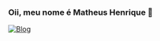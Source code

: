 ### Oii, meu nome é Matheus Henrique 👋

[![Blog](https://img.shields.io/website-up-down-green-red/http/monip.org.svg)](https://github.com/Henrique96)
